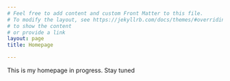 ```yaml
---
# Feel free to add content and custom Front Matter to this file.
# To modify the layout, see https://jekyllrb.com/docs/themes/#overriding-theme-defaults
# to show the content
# or provide a link
layout: page
title: Homepage

---
```


This is my homepage in progress. Stay tuned

